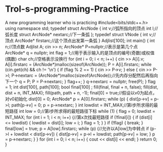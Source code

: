 # Trol-s-programming-Practice
A new programming learner who is practicing
#include<bits/stdc++.h>
using namespace std;
typedef struct ArcNode {
	int v;//弧所指向的顶点
	int l;//弧长度
	struct ArcNode* nextarc;//下一条弧
};
typedef struct VNode {
	int v;//顶点
	ArcNode* firstarc;//这个顶点出发第一条弧
} Adjlist[100];
int main() {
	int n;//顶点数
	Adjlist A;
	cin >> n;
	ArcNode* P=nullptr;//表示是第几个点
	ArcNode* q = nullptr;
	int flag = 1;//用于表示输入的是顶点的编号(奇数)或权值(偶数)
	char ch;//空格表示没换行
	for (int i = 0; i < n; i++) {
		cin >> A[i].v;
		A[i].firstarc = (ArcNode*)malloc(sizeof(ArcNode));
		P = A[i].firstarc;
		while (cin.get(ch) && ch != '\n') {
			if (flag % 2 == 1) {
				cin >> P->v;
			}
			else {
				cin >> P->l;
				P->nextarc = (ArcNode*)malloc(sizeof(ArcNode));//先内存分配然后再指向下一个
				q = P;
				P = P->nextarc;
			}
			flag++;
		}
		q->nextarc = nullptr;
		free(P);
	}
	flag = 1;
	int dist[100], path[100];
	bool final[100] ;
	fill(final, final + n, false);
	fill(dist, dist + n, INT_MAX);
	fill(path, path + n, -1);
	final[0] = true;//假设以v0为起点，对v0初始化
	dist[0] = 0;
	ArcNode* p = A[0].firstarc;
	while (p) {
		dist[p->v] = p->l;
		path[p->v] = 0;
		p = p->nextarc;
	}
	int lowdist = INT_MAX;//第i步所求得的最短路径
	int low = 0;//第i步所求得的最短路径下标
	while (1) {
		flag = 0;
		lowdist = INT_MAX;
		for (int i = 1; i < n; i++) {//第x次找最短路径
			if (!final[i]) {
				if (dist[i] <= lowdist) {
					lowdist = dist[i];
					low = i;
				}
				flag = 1;
			}
		}
		if (!flag) { break; }
		final[low] = true;
		p = A[low].firstarc;
		while (p) {//允许以A[low]为中转点
			if (p->l + lowdist < dist[p->v]) {
				dist[p->v] = p->l + lowdist;
				path[p->v] = low;
			}
			p = p->nextarc;
		}
	}
	for (int i = 0; i < n; i++) {
		cout << dist[i] << endl;
	}
	return 0;
}
